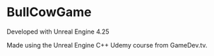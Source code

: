 # BullCowGame

Developed with Unreal Engine 4.25

Made using the Unreal Engine C++ Udemy course from GameDev.tv.